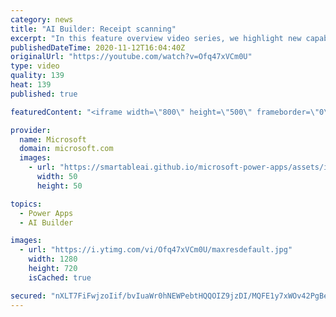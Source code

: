 ```yaml
---
category: news
title: "AI Builder: Receipt scanning"
excerpt: "In this feature overview video series, we highlight new capabilities included in the latest update to AI Builder.  Receipt scanning is a new AI Builder feature that processes receipts to identify and extract information. The AI model identifies receipt data, merchant information, total price, and taxes"
publishedDateTime: 2020-11-12T16:04:40Z
originalUrl: "https://youtube.com/watch?v=Ofq47xVCm0U"
type: video
quality: 139
heat: 139
published: true

featuredContent: "<iframe width=\"800\" height=\"500\" frameborder=\"0\" src=\"https://www.youtube.com/embed/Ofq47xVCm0U\" allow=\"accelerometer; autoplay; encrypted-media; gyroscope; picture-in-picture\" allowfullscreen></iframe>"

provider:
  name: Microsoft
  domain: microsoft.com
  images:
    - url: "https://smartableai.github.io/microsoft-power-apps/assets/images/organizations/microsoft.com-50x50.jpg"
      width: 50
      height: 50

topics:
  - Power Apps
  - AI Builder

images:
  - url: "https://i.ytimg.com/vi/Ofq47xVCm0U/maxresdefault.jpg"
    width: 1280
    height: 720
    isCached: true

secured: "nXLT7FiFwjzoIif/bvIuaWr0hNEWPebtHQQOIZ9jzDI/MQFE1y7xWOv42PgBeqFFvS54tWuvJQPN6PE3lzp6DhJ4aDk3riMZyQZWF/qov5KVCBUIeH1/LnkG9C9KnQ70+0iolm9J87Uep/Ptd8toaEAgd/NjLFv+LNNM5W4Syky1ZZvmP4pjni8fCUKeGrO9/2utJaRI+t/GzqBBhp7zEFhTfelBKKzZG0aobtXD7oC4eaYc5xX7hUT79rIenOMuRnKRMGpbyZNN3HJwa2hVIuKUBzeC/7Gc3pldcJ+oqNETh7bJ7hAjrOyR/wTFlVPDL9flZB9F/5fZqIcBMiB/H/BGNik/lqPOjmD/XPuPkm9MZ8pHMEp0R5WvRcahYVdUZGli6lXbME7rvU3lPCCUM1ETZbLPDfII0brFYZ8p4nN+z3fbSJlMDXshJJjh2ST6;RYj7XFrOh/g/1+YrnAcSHg=="
---
```


